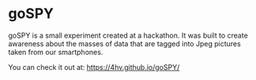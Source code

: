 # goSPY
goSPY is a small experiment created at a hackathon. It was built to create awareness about the masses of data that are tagged into Jpeg pictures taken from our smartphones.

You can check it out at: https://4hv.github.io/goSPY/
